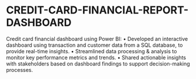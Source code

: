 # CREDIT-CARD-FINANCIAL-REPORT-DASHBOARD
Credit card financial dashboard using Power BI:
• Developed an interactive dashboard using transaction and customer data from a SQL database, to provide real-time insights.
• Streamlined data processing & analysis to monitor key performance metrics and trends.
• Shared actionable insights with stakeholders based on dashboard findings to support decision-making processes.
